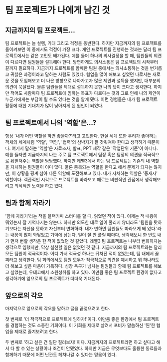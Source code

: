 # 팀 프로젝트가 나에게 남긴 것 

## 지금까지의 팀 프로젝트...

팀 프로젝트는 늘 설렘, 기대 그리고 걱정을 동반한다. 하지만 지금까지의 팀 프로젝트를 돌이켜보면 이 중에서도 걱정이 가장 크다. 
개인 프로젝트를 진행하는 것과는 달리 팀 프로젝트에서는 같은 고민도 배가된다. 예를 들어 하나의 의사결정을 할 때, 팀원들의 의견이 다르다면 팀원들을 설득해야 한다. 
당연하게도 의사소통은 팀 프로젝트의 시작부터 끝까지 필요하다. 지금까지 프로젝트를 함께한 팀원 중에서는 의사소통하는 것을 번거롭고 귀찮은 과정이라고 말하는 사람도 있었다. 
협업을 많이 해보고 싶었던 나로서는 새로운 것을 도입해보고 더 나은 방향으로 나아가고자 많은 제안과 설득을 했지만, 대부분의 의견이 묵살됐다. 
물론 팀원들을 제대로 설득하지 못한 나의 탓이 크다고 생각한다. 하지만 적어도 사람마다 팀 프로젝트에 임하는 목표가 다르다는 것과 그로 인해 나의 제안이 누군가에게는 부담이 될 수도 있다는 것을 알게 됐다. 
이런 경험들은 내가 팀 프로젝트 활동에 대한 기대치가 많이 낮아지게 된 원인이 되었다. 

## 팀 프로젝트에서 나의 '역할'은...? 

항상 '내가 어떤 역할을 하면 좋을까?'라고 고민한다. 현실 세계 또한 우리가 좋아하는 객체의 세계처럼 '역할', '책임', '협력'의 삼박자가 잘 갖춰져야 한다고 생각하기 때문이다. 
여기서 말하는 '역할'은 자료조사, 발표, PPT 제작 같은 '작업단위 기준'이 아니다. 
예를 들자면 지금까지의 나는 주로 팀 프로젝트에서 팀장 혹은 팀장의 의견을 적극적으로 뒤받쳐주는 역할을 담당했다. 
하지만 레벨3에서 하는 팀 프로젝트는 기존의 내 역할을 자처하는 팀원들이 이미 많다. 
물론 중복되는 역할을 한다고 해서 문제가 되지는 않지만, 이 상황을 핑계 삼아 다른 역할에 도전해보고 있다. 
내가 자처하는 역할은 '중재자' 역할이다. 객관적인 시각으로 프로젝트를 바라보고 때로는 비판적인 관점에서 생각해보려고 의식적인 노력을 하고 있다. 

## 팀과 함께 자라기

'함께 자라기'라는 책을 블랙커피 스터디를 할 때, 읽었던 적이 있다. 
이제는 책 내용이 뭐였는지 잘 기억나지는 않는다. 
하지만 의도한 대로 일이 풀리지 않더라도 '팀원을 탓하기보다는 자신을 탓하고 자신부터 변화하라. 내가 변하면 팀원들도 따라오게 돼 있다.'라는 내용이 많이 와닿았고 기억에 남는다. 
일이 잘 안 풀릴 때마다, 생각해보니 한 번도 내가 먼저 변할 생각은 한 적이 없었던 것 같았다. 
레벨3 팀 프로젝트는 나부터 변화하자는 생각으로 임했지만, 막상 실천할 일은 없었던 것 같다. 
지금까지의 팀 프로젝트와는 달리 모든 팀원이 적극적이다. 어디 가서 적극성 하나는 뒤처진 적이 없었는데, 팀 내에서 꼴찌라고 생각한다. 
팀 회의에서도 팀원 모두가 적극적으로 의견을 제시하고 뭐 하나라도 더 해보고 싶은 마음이 가득하다. 
성장 욕구가 넘치는 팀원들과 함께 팀 프로젝트를 해보고 싶었는데, 우테코에서 소원성취를 하고 있다. 
이만큼 좋은 팀 프로젝트 환경이 없다고 생각하기에 앞으로의 팀 프로젝트가 더더욱 기대된다. 

## 앞으로의 각오 

마지막으로 앞으로의 각오를 말하고 글을 끝맺으려고 한다. 

첫 번째로 '더 적극적으로 프로젝트에 임하자!'이다.
이만큼 좋은 환경에서 팀 프로젝트를 경험하는 것도 소중한 기회이다. 
이 기회를 제대로 살려서 포비가 말씀하신 '찐'한 협업을 제대로 즐겨보려고 한다. 

두 번째로 '하고 싶은 건 일단 질러보자!'이다. 
지금까지의 프로젝트라면 하고 싶다고 해서 다 할 수 있는 상황이나 조건이 안됐었다. 
하지만 지금은 무엇보다도 훌륭한 동료들과 함께하기 때문에 어떤 난관도 헤쳐나갈 수 있다는 믿음이 있다. 
